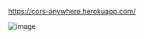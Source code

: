 https://cors-anywhere.herokuapp.com/

![image](https://github.com/user-attachments/assets/61cd6059-52cd-4558-a6cc-59bbc7f0ac18)

